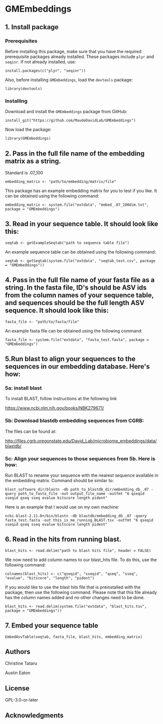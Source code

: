 # GMEmbeddings


## 1. Install package

### Prerequisites

Before installing this package, make sure that you have the required prerequisite packages already installed. These packages include `plyr` and `seqinr`.
If not already installed, use:
```
install.packages(c("plyr", "seqinr"))
```

Also, before installing `GMEmbeddings`, load the `devtools` package:
```
library(devtools)
```

### Installing

Download and install the `GMEmbeddings` package from GitHub:

```
install_git("https://github.com/MaudeDavidLab/GMEmbeddings")
```

Now load the package:

```
library(GMEmbeddings)
```


## 2. Pass in the full file name of the embedding matrix as a string. 
Standard is .07_100

```
embedding_matrix <- "path/to/embedding/matrix/file"
```

This package has an example embedding matrix for you to test if you like. It can be obtained using the following command:
```
embedding_matrix <- system.file("extdata", "embed_.07_100dim.txt", package = "GMEmbeddings")
```

## 3. Read in your sequence table. It should look like this:
```
seqtab <- getExampleSeqtab("path to sequence table file")
```

An example sequence table can be obtained using the following command:
```
seqtab <- getSeqtab(system.file("extdata", "seqtab_test.csv", package = "GMEmbeddings"))
```

## 4. Pass in the full file name of your fasta file as a string. In the fasta file, ID's should be ASV ids from the column names of your sequence table, and sequences should be the full length ASV sequence. It should look like this:
```
fasta_file <- "path/to/fasta/file"
```


An example fasta file can be obtained using the following command:
```
fasta_file <- system.file("extdata", "fasta_test.fasta", package = "GMEmbeddings")
```

## 5.Run blast to align your sequences to the sequences in our embedding database. Here's how:
### 5a: install blast
To install BLAST, follow instructions at the following link

https://www.ncbi.nlm.nih.gov/books/NBK279671/ 
[](https://www.ncbi.nlm.nih.gov/books/NBK279671/)

### 5b: Download blastdb embedding sequences from CGRB: 
The files can be found at: 

http://files.cgrb.oregonstate.edu/David_Lab/microbiome_embeddings/data/blastdb/
[](http://files.cgrb.oregonstate.edu/David_Lab/microbiome_embeddings/data/blastdb/)

### 5c: Align your sequences to those sequences from 5b. Here is how:

Run BLAST to rename your sequence with the nearest sequence available in the embedding matrix.
  Command should be similar to:
 
  ```
  blast_software_dir/blastn -db path_to_blastdb_dir/embedding_db_.07 -query path_to_fasta_file -out output_file_name -outfmt "6 qseqid sseqid qseq sseq evalue bitscore length pident"
  ```

Here is an example that I would use on my own machine:
```
ncbi-blast-2.11.0+/bin/blastn -db blastdb/embedding_db_.07 -query fasta_test.fasta -out this_is_me_running_BLAST.tsv -outfmt "6 qseqid sseqid qseq sseq evalue bitscore length pident"
```


## 6. Read in the hits from running blast. 
```
blast_hits <- read.delim("path to blast hits file", header = FALSE)
```

We now need to add column names to our blast_hits file. To do this, use the following command:
```
colnames(blast_hits) <- c("qseqid", "sseqid", "qseq", "sseq", "evalue", "bitscore", "length", "pident")
```

If you would like to use the blast hits file that is preinstalled with the package, then use the following command. Please note that this file already has the column names added and no other changes need to be done.
```
blast_hits <- read.delim(system.file("extdata", "blast_hits.tsv", package = "GMEmbeddings"))
```

## 7. Embed your sequence table
```
EmbedAsvTable(seqtab, fasta_file, blast_hits, embedding_matrix)
```
<!---Please keep in mind that the arguments passed in to the `EmbedAsvTable` function must be named: **seqtab**, **fasta_file**, **blast_hits**, and **embedding_matrix**! If the names of these objects are saved as anything else the `EmbedAsvTable` function will not execute properly.--->


## Authors
Christine Tataru

Austin Eaton

## License
GPL-3.0-or-later

## Acknowledgments
